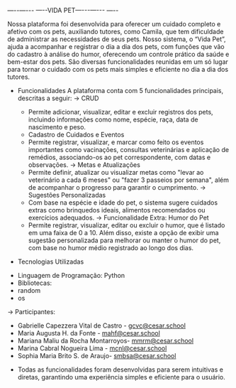 —--—--- —--VIDA PET—---—--- —--

Nossa plataforma foi desenvolvida para oferecer um cuidado completo e afetivo com os pets, auxiliando tutores, como Camila, que tem dificuldade de administrar as necessidades de seus pets. Nosso sistema, o “Vida Pet”, ajuda a acompanhar e registrar o dia a dia dos pets, com funções que vão do cadastro à análise do humor, oferecendo um controle prático da saúde e bem-estar dos pets. São diversas funcionalidades reunidas em um só lugar para tornar o cuidado com os pets mais simples e eficiente no dia a dia dos tutores.


* Funcionalidades
A plataforma conta com 5 funcionalidades principais, descritas a seguir:
-> CRUD
   - Permite adicionar, visualizar, editar e excluir registros dos pets, incluindo informações como nome, espécie, raça, data de nascimento e peso.
   - Cadastro de Cuidados e Eventos
   - Permite registrar, visualizar, e marcar como feito os eventos importantes como vacinações, consultas veterinárias e aplicação de remédios, associando-os ao pet correspondente, com 
     datas e observações.
   -> Metas e Atualizações
    - Permite definir, atualizar ou visualizar metas como "levar ao veterinário a cada 6 meses" ou "fazer 3 passeios por semana", além de acompanhar o progresso para garantir o 
      cumprimento.
 -> Sugestões Personalizadas
    - Com base na espécie e idade do pet, o sistema sugere cuidados extras como brinquedos ideais, alimentos recomendados ou exercícios adequados.
-> Funcionalidade Extra: Humor do Pet
     - Permite registrar, visualizar, editar ou excluir o humor, que é listado em uma faixa de 0 a 10. Além disso, existe a opção de exibir uma sugestão personalizada para melhorar ou 
       manter o humor do pet, com base no humor médio registrado ao longo dos dias. 


* Tecnologias Utilizadas
- Linguagem de Programação: Python
- Bibliotecas:
- random
- os


-> Participantes:
- Gabrielle Capezzera Vital de Castro - gcvc@cesar.school
- Maria Augusta H. da Fonte - mahf@cesar.school
- Mariana Maliu da Rocha Montarroyos- mmrm@cesar.school
- Marina Cabral Nogueira Lima - mcnl@cesar.school
- Sophia Maria Brito S. de Araujo- smbsa@cesar.school

* Todas as funcionalidades foram desenvolvidas para serem intuitivas e diretas, garantindo uma experiência simples e eficiente para o usuário.
